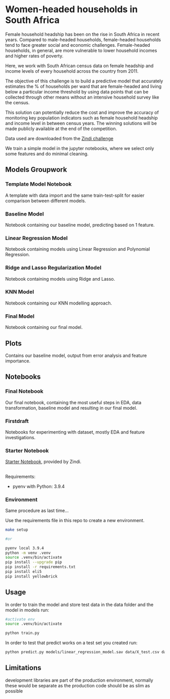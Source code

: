 # Women-headed households in South Africa

Female household headship has been on the rise in South Africa in recent years. Compared to male-headed households, female-headed households tend to face greater social and economic challenges. Female-headed households, in general, are more vulnerable to lower household incomes and higher rates of poverty.

Here, we work with South African census data on female headship and income levels of every household across the country from 2011.

The objective of this challenge is to build a predictive model that accurately estimates the % of households per ward that are female-headed and living below a particular income threshold by using data points that can be collected through other means without an intensive household survey like the census.

This solution can potentially reduce the cost and improve the accuracy of monitoring key population indicators such as female household headship and income level in between census years. The winning solutions will be made publicly available at the end of the competition.

Data used are downloaded from the [Zindi challenge](https://zindi.africa/competitions/womxn-in-big-data-south-africa-female-headed-households-in-south-africa)

We train a simple model in the jupyter notebooks, where we select only some features and do minimal cleaning.


## Models Groupwork

### Template Model Notebook
A template with data import and the same train-test-split for easier comparison between different models.

### Baseline Model
Notebook containing our baseline model, predicting based on 1 feature.

### Linear Regression Model
Notebook containing models using Linear Regression and Polynomial Regression.

### Ridge and Lasso Regularization Model
Notebook containing models using Ridge and Lasso.

### KNN Model
Notebook containing our KNN modelling approach.

### Final Model
Notebook containing our final model.

## Plots
Contains our baseline model, output from error analysis and feature importance.

## Notebooks


### Final Notebook
Our final notebook, containing the most useful steps in EDA, data transformation, baseline model and resulting in our final model.

### Firstdraft
Notebooks for experimenting with dataset, mostly EDA and feature investigations.

### Starter Notebook
[Starter Notebook](https://colab.research.google.com/drive/19dHG6RIQapPZTnPYGtsBWRbqW0-t07oJ), provided by Zindi.



##
Requirements:
- pyenv with Python: 3.9.4

### Environment

Same procedure as last time...

Use the requirements file in this repo to create a new environment.

```BASH
make setup 

#or 

pyenv local 3.9.4
python -m venv .venv
source .venv/bin/activate
pip install --upgrade pip
pip install -r requirements.txt
pip install eli5
pip install yellowbrick

```

## Usage

In order to train the model and store test data in the data folder and the model in models run:

```bash
#activate env
source .venv/bin/activate

python train.py  
```

In order to test that predict works on a test set you created run:

```bash
python predict.py models/linear_regression_model.sav data/X_test.csv data/y_test.csv
```

## Limitations

development libraries are part of the production environment, normally these would be separate as the production code should be as slim as possible
